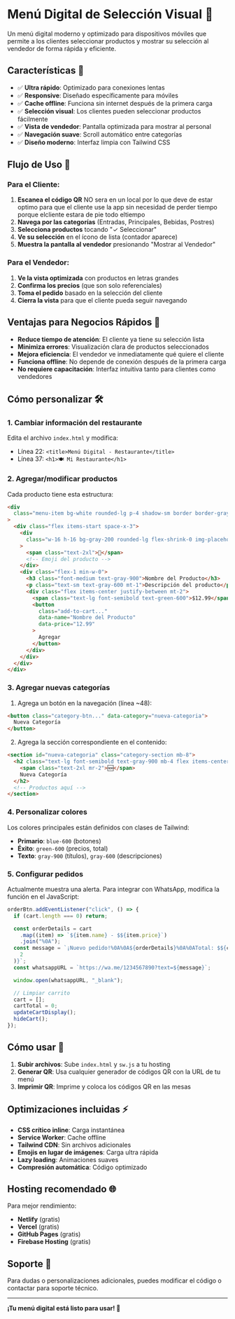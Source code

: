 # Menú Digital de Selección Visual 📱

Un menú digital moderno y optimizado para dispositivos móviles que permite a los clientes seleccionar productos y mostrar su selección al vendedor de forma rápida y eficiente.

## Características 🚀

- ✅ **Ultra rápido**: Optimizado para conexiones lentas
- ✅ **Responsive**: Diseñado específicamente para móviles
- ✅ **Cache offline**: Funciona sin internet después de la primera carga
- ✅ **Selección visual**: Los clientes pueden seleccionar productos fácilmente
- ✅ **Vista de vendedor**: Pantalla optimizada para mostrar al personal
- ✅ **Navegación suave**: Scroll automático entre categorías
- ✅ **Diseño moderno**: Interfaz limpia con Tailwind CSS

## Flujo de Uso 👥

### Para el Cliente:

1. **Escanea el código QR** NO sera en un local por lo que deve de estar optimo para que el cliente use la app sin necesidad de perder tiempo porque elcliente estara de pie todo eltiempo
2. **Navega por las categorías** (Entradas, Principales, Bebidas, Postres)
3. **Selecciona productos** tocando "✓ Seleccionar"
4. **Ve su selección** en el ícono de lista (contador aparece)
5. **Muestra la pantalla al vendedor** presionando "Mostrar al Vendedor"

### Para el Vendedor:

1. **Ve la vista optimizada** con productos en letras grandes
2. **Confirma los precios** (que son solo referenciales)
3. **Toma el pedido** basado en la selección del cliente
4. **Cierra la vista** para que el cliente pueda seguir navegando

## Ventajas para Negocios Rápidos 💼

- **Reduce tiempo de atención**: El cliente ya tiene su selección lista
- **Minimiza errores**: Visualización clara de productos seleccionados
- **Mejora eficiencia**: El vendedor ve inmediatamente qué quiere el cliente
- **Funciona offline**: No depende de conexión después de la primera carga
- **No requiere capacitación**: Interfaz intuitiva tanto para clientes como vendedores

## Cómo personalizar 🛠️

### 1. Cambiar información del restaurante

Edita el archivo `index.html` y modifica:

- Línea 22: `<title>Menú Digital - Restaurante</title>`
- Línea 37: `<h1>🍽️ Mi Restaurante</h1>`

### 2. Agregar/modificar productos

Cada producto tiene esta estructura:

```html
<div
  class="menu-item bg-white rounded-lg p-4 shadow-sm border border-gray-200 fade-in"
>
  <div class="flex items-start space-x-3">
    <div
      class="w-16 h-16 bg-gray-200 rounded-lg flex-shrink-0 img-placeholder flex items-center justify-center"
    >
      <span class="text-2xl">🥗</span>
      <!-- Emoji del producto -->
    </div>
    <div class="flex-1 min-w-0">
      <h3 class="font-medium text-gray-900">Nombre del Producto</h3>
      <p class="text-sm text-gray-600 mt-1">Descripción del producto</p>
      <div class="flex items-center justify-between mt-2">
        <span class="text-lg font-semibold text-green-600">$12.99</span>
        <button
          class="add-to-cart..."
          data-name="Nombre del Producto"
          data-price="12.99"
        >
          Agregar
        </button>
      </div>
    </div>
  </div>
</div>
```

### 3. Agregar nuevas categorías

1. Agrega un botón en la navegación (línea ~48):

```html
<button class="category-btn..." data-category="nueva-categoria">
  Nueva Categoría
</button>
```

2. Agrega la sección correspondiente en el contenido:

```html
<section id="nueva-categoria" class="category-section mb-8">
  <h2 class="text-lg font-semibold text-gray-900 mb-4 flex items-center">
    <span class="text-2xl mr-2">🆕</span>
    Nueva Categoría
  </h2>
  <!-- Productos aquí -->
</section>
```

### 4. Personalizar colores

Los colores principales están definidos con clases de Tailwind:

- **Primario**: `blue-600` (botones)
- **Éxito**: `green-600` (precios, total)
- **Texto**: `gray-900` (títulos), `gray-600` (descripciones)

### 5. Configurar pedidos

Actualmente muestra una alerta. Para integrar con WhatsApp, modifica la función en el JavaScript:

```javascript
orderBtn.addEventListener("click", () => {
  if (cart.length === 0) return;

  const orderDetails = cart
    .map((item) => `${item.name} - $${item.price}`)
    .join("%0A");
  const message = `¡Nuevo pedido!%0A%0A${orderDetails}%0A%0ATotal: $${cartTotal.toFixed(
    2
  )}`;
  const whatsappURL = `https://wa.me/1234567890?text=${message}`;

  window.open(whatsappURL, "_blank");

  // Limpiar carrito
  cart = [];
  cartTotal = 0;
  updateCartDisplay();
  hideCart();
});
```

## Cómo usar 📖

1. **Subir archivos**: Sube `index.html` y `sw.js` a tu hosting
2. **Generar QR**: Usa cualquier generador de códigos QR con la URL de tu menú
3. **Imprimir QR**: Imprime y coloca los códigos QR en las mesas

## Optimizaciones incluidas ⚡

- **CSS crítico inline**: Carga instantánea
- **Service Worker**: Cache offline
- **Tailwind CDN**: Sin archivos adicionales
- **Emojis en lugar de imágenes**: Carga ultra rápida
- **Lazy loading**: Animaciones suaves
- **Compresión automática**: Código optimizado

## Hosting recomendado 🌐

Para mejor rendimiento:

- **Netlify** (gratis)
- **Vercel** (gratis)
- **GitHub Pages** (gratis)
- **Firebase Hosting** (gratis)

## Soporte 📧

Para dudas o personalizaciones adicionales, puedes modificar el código o contactar para soporte técnico.

---

**¡Tu menú digital está listo para usar! 🎉**
